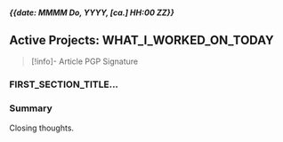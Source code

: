 ##### {{date: MMMM Do, YYYY, [ca.] HH:00 ZZ}}
## Active Projects: WHAT_I_WORKED_ON_TODAY
> [!info]- Article PGP Signature
>
>

### FIRST_SECTION_TITLE...

### Summary
Closing thoughts.